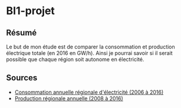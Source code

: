 # BI1-projet

## Résumé
Le but de mon étude est de comparer la consommation et production électrique totale (en 2016 en GW/h). Ainsi je pourrai savoir si il serait possible que chaque région soit autonome en électricité.

## Sources
 - [Consommation annuelle régionale d'électricité (2006 à 2016)](https://rte-opendata.opendatasoft.com/explore/dataset/conso_nette_regionale/table/?flg=fr&disjunctive.code_insee&disjunctive.regions_nouvelles&refine.annee=2016)
 - [Production régionale annuelle (2008 à 2016)](https://rte-opendata.opendatasoft.com/explore/dataset/prod_region_filiere/information/?disjunctive.regions_nouvelles&sort=-annee&refine.annee=2015)
